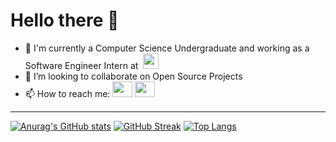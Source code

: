 # Hello there 👋

- 🔭 I'm currently a Computer Science Undergraduate and working as a Software Engineer Intern at &nbsp;<a href="https://entgra.io/" target="_blank"><img height="25" src="https://entgra.io/wp-content/themes/cleversoft/assets/images/logo.png"></a>
- 👯 I’m looking to collaborate on Open Source Projects
- 📫 How to reach me: <a href="https://www.linkedin.com/in/navodzoysa/" target="_blank"><img height="25" width="32" src="https://cdn.jsdelivr.net/npm/simple-icons@v5/icons/linkedin.svg" /></a> <a href="mailto:navod.contact@gmail.com" target="_blank"><img height="25" width="32" src="https://cdn.jsdelivr.net/npm/simple-icons@v5/icons/gmail.svg" /></a>

---
[![Anurag's GitHub stats](https://github-readme-stats.vercel.app/api?username=navodzoysa&count_private=true&show_icons=true&theme=synthwave)](https://github.com/anuraghazra/github-readme-stats)
[![GitHub Streak](https://github-readme-streak-stats.herokuapp.com/?user=navodzoysa&theme=synthwave)](https://git.io/streak-stats)
[![Top Langs](https://github-readme-stats.vercel.app/api/top-langs/?username=navodzoysa&langs_count=10&layout=compact)](https://github.com/anuraghazra/github-readme-stats)
